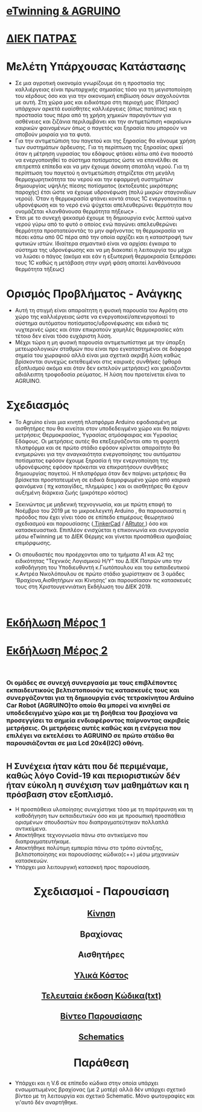 # [eTwinning & AGRUINO](https://twinspace.etwinning.net/104669)

# [ΔΙΕΚ ΠΑΤΡΑΣ](http://iek-patras.ach.sch.gr/newsite/)
# Μελέτη Υπάρχουσας Κατάστασης

- Σε μια αγροτική οικονομία γνωρίζουμε ότι η προστασία της καλλιέργειας είναι πρωταρχικής σημασίας τόσο για τη μεγιστοποίηση του κέρδους όσο και για την οικονομική επιβίωση όσων ασχολούνται με αυτή. Στη χώρα μας και ειδικότερα στη περιοχή μας (Πάτρας) υπάρχουν αρκετά ευαίσθητες καλλιέργειες (όπως πατάτας) και η προστασία τους πέρα από τη χρήση χημικών παραγόντων για ασθένειες και ζιζάνια περιλαμβάνει και την αντιμετώπιση «ακραίων» καιρικών φαινομένων όπως ο παγετός και ξηρασία που μπορούν να αποβούν μοιραία για τα φυτά.
- Για την αντιμετώπιση του παγετού και της ξηρασίας θα κάνουμε χρήση των συστημάτων άρδευσης. Για τη περίπτωση της ξηρασίας αρκεί όταν η μέτρηση υγρασίας του εδάφους φτάσει κάτω από ένα ποσοστό να ενεργοποιηθεί το σύστημα ποτίσματος ώστε να επανέλθει σε επιτρεπτά επίπεδα και να μην έχουμε άσκοπη σπατάλη νερού. Για τη περίπτωση του παγετού η αντιμετώπιση στηρίζεται στη μεγάλη θερμοχωρητικότητα του νερού και την εφαρμογή συστημάτων δημιουργίας υψηλής πίεσης ποτίσματος (εκτοξευτές μικρότερης παροχής) έτσι ώστε να έχουμε υδρονέφωση (πολύ μικρών σταγονιδίων νερού). Όταν η θερμοκρασία φτάνει κοντά στους 1C ενεργοποιείται η υδρονέφωση και το νερό ενώ ψύχεται απελευθερώνει θερμότητα που ονομάζεται «λανθάνουσα θερμότητα πήξεως» .
- Έτσι με το συνεχή ψεκασμό έχουμε τη δημιουργία ενός λεπτού υμένα νερού γύρω από το φυτό ο οποίος  ενώ παγώνει απελευθερώνει θερμότητα προστατεύοντάς το μην αφήνοντας τη θερμοκρασία να πέσει κάτω από 0C πέρα από την οποία αρχίζει και η καταστροφή των φυτικών ιστών. Ιδιαίτερα σημαντικό είναι να αρχίσει έγκαιρα το σύστημα της υδρονέφωσης και να μη διακοπεί η λειτουργία του μέχρι να λιώσει ο πάγος (ακόμα και εάν η εξωτερική θερμοκρασία ξεπεράσει τους 1C καθώς η μετάβαση στην υγρή φάση απαιτεί λανθάνουσα θερμότητα τήξεως)

# Ορισμός Προβλήματος - Ανάγκης

- Αυτή τη στιγμή είναι απαραίτητη η φυσική παρουσία του Αγρότη στο χώρο της καλλιέργειας ώστε να ενεργοποιεί/απενεργοποιεί το σύστημα αυτόματου ποτίσματος/υδρονέφωσης και ειδικά τις νυχτερινές ώρες και όταν επικρατούν χαμηλές θερμοκρασίες κάτι τέτοιο δεν είναι τόσο ευχάριστη λύση.
- Μέχρι τώρα η μη φυσική παρουσία  αντιμετωπίστηκε με την ύπαρξη μετεωρολογικών σταθμών που είναι προ εγκαταστημένοι σε διάφορα σημεία του χωραφιού αλλά είναι μια σχετικά ακριβή λύση καθώς βρίσκονται συνεχώς εκτεθειμένοι στις καιρικές συνθήκες (φθορά εξοπλισμού ακόμα και όταν δεν εκτελούν μετρήσεις)  και χρειάζονται αδιάλειπτη τροφοδοσία ρεύματος. Η λύση που προτείνεται είναι το AGRUINO.

# Σχεδιασμός
- Το Agruino είναι μια κινητή πλατφόρμα Arduino εφοδιασμένη με αισθητήρες που θα κινείται στον υποδεδειγμένο χώρο και θα παίρνει μετρήσεις Θερμοκρασίας, Υγρασίας ατμόσφαιρας και Υγρασίας Εδάφους.
Οι μετρήσεις αυτές θα επεξεργάζονται απο τη φορητή πλατφόρμα και σε πρώτο στάδιο εφόσον κρίνεται απαραίτητο θα ενημερώνει για την αναγκαιότητα ενεργοποίησης του αυτόματου ποτίσματος εφόσον έχουμε ξηρασία ή την ενεργοποίηση της υδρονέφωσης εφόσον πρόκειται να επικρατήσουν συνθήκες δημιουργίας παγετού.
Η πλατφόρμα όταν δεν παίρνει μετρήσεις θα βρίσκεται προστατευμένη σε ειδικά διαμορφωμένο χώρο από καιρικά φαινόμενα ( πχ καταιγίδες, πλημμύρες ) και οι αισθητήρες θα έχουν αυξημένη διάρκεια ζωής (μικρότερο κόστος)

- Ξεκινώντας με μηδενική τεχνογνωσία, και με πρώτη επαφή το Νοέμβριο του 2019 με το μικροελεγκτή Arduino , θα παρουσιαστεί η πρόοδος που έχει γίνει τόσο σε επίπεδο επιμέρους θεωρητικού σχεδιασμού και παρουσίασης ([ TinkerCad](https://www.tinkercad.com) / [ΑRtutor ](http://artutor.teiemt.gr/el/)) όσο και κατασκευαστικά.
Επιπλέον ενισχύεται η επικοινωνία και συνεργασία μέσω eTwinning
με το ΔΙΕΚ Θέρμης και γίνεται προσπάθεια αμοιβαίας επιμόρφωσης.



- Οι σπουδαστές που προέρχονται απο τα τμήματα Α1 και Α2 της ειδικότητας "Τεχνικός Λογισμικού Η/Υ" του Δ.ΙΕΚ Πατρών υπο την καθοδήγηση του Υποδιευθυντή κ.Γιωτόπουλου και του εκπαιδευτικού κ.Αντρέα Νικολόπουλου σε πρώτο στάδιο χωρίστηκαν σε 3 ομάδες 'Βραχίονα,Αισθητήρων και Κίνησης' και παρουσίασαν τις κατασκευές τους στη Χριστουγεννιάτικη Εκδήλωση του ΔΙΕΚ 2019.

<br>

# [Εκδήλωση Μέρος 1](https://www.youtube.com/watch?v=K1ToebXxp4s)

# [Εκδήλωση Μέρος 2](https://www.youtube.com/watch?v=RxfkprJKBaw)
<br>

### Oι ομάδες σε συνεχή συνεργασία με τους επιβλέποντες εκπαιδευτικούς βελτιστοποιούν τις κατασκευές τους και συνεργάζονται για τη δημιουργία ενός τετρακίνητου Arduino Car Robot (AGRUINO)το οποίο θα μπορεί να κινηθεί σε υποδεδειγμένο χώρο και με τη βοήθεια του βραχίονα να προσεγγίσει τα σημεία ενδιαφέροντος παίρνοντας ακριβείς μετρήσεις. Οι μετρήσεις αυτές καθώς και η ενέργεια που επιλέγει να εκτελέσει το AGRUINO σε πρώτο στάδιο θα παρουσιάζονται σε μια Lcd 20x4(I2C) οθόνη.
#


## Η Συνέχεια ήταν κάτι που δέ περιμέναμε, καθώς λόγο Covid-19 και περιοριστικών δέν ήταν εύκολη η συνέχιση των μαθημάτων και η πρόσβαση στον εξοπλισμό.
-  Η προσπάθεια υλοποίησης συνεχίστηκε τόσο με τη παρότρυνση και τη καθοδήγηση των εκπαιδευτικών όσο και με προσωπική προσπάθεια ορισμένων σπουδαστών που διαπραγματεύτηκαν πολλαπλά αντικείμενα.
- Αποκτήθηκε τεχνογνωσία πάνω στο αντικείμενο που διαπραγματευτήκαμε.
- Αποκτήθηκε πολύτιμη εμπειρία πάνω στο τρόπο σύνταξης, βελτιστοποίησης και παρουσίασης κώδικα(c++) μέσω μηχανικών κατασκευών.
- Υπάρχει μια λειτουργική κατασκεή προς παρουσίαση.


#  <p align="center">   Σχεδιασμοί - Παρουσίαση </p>


## <p align="center"> [Κίνηση](Movement/movement.md) </p>

## <p align="center"> Βραχίονας </p>

## <p align="center"> Αισθητήρες </p>

## <p align="center"> [Υλικά Κόστος](Costs/costs.md) </p>
## <p align="center"> [Τελευταία έκδοση Κώδικα(txt)](Costs/Final_No_Arm.txt) 
## <p align="center"> [Βίντεο Παρουσίασης](https://www.youtube.com/watch?v=kW62gEEUloU) </p>
## <p align="center"> [Schematics](Movement/Schematics.png) 

#
#  <p align="center">   Παράθεση </p>

- Υπάρχει και η V.6 σε επίπεδο κώδικα στην οποία υπάρχει ενσωματωμένος βραχίονας (με 2 μοτέρ) αλλά δέν υπάρχει σχετικό βίντεο με τη λειτουργία και σχετικό Schematic. Μόνο φωτογραφίες και γι'αυτό δέν αναρτήθηκε.